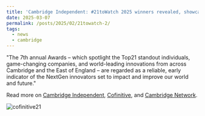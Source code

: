 ```yaml
---
title: 'Cambridge Independent: #21toWatch 2025 winners revealed, showcasing emerging innovations and entrepreneurs across Cambridge and East of England'
date: 2025-03-07
permalink: /posts/2025/02/21towatch-2/
tags:
  - news
  - cambridge
---
```


"The 7th annual Awards – which spotlight the Top21 standout individuals, game-changing companies, and world-leading innovations from across Cambridge and the East of England – are regarded as a reliable, early indicator of the NextGen innovators set to impact and improve our world and future." 

Read more on [Cambridge Independent](https://www.cambridgeindependent.co.uk/business/21towatch-2025-winners-revealed-showcasing-emerging-innova-9407352/), [Cofinitive](https://www.cofinitive.com/21towatch-2025-2/), and [Cambridge Network](https://www.cambridgenetwork.co.uk/news/21towatch-innovation-awards-2025-shortlist-announced). 

![cofinitive21](https://github.com/user-attachments/assets/cd89b3dd-2632-4e0f-924e-84dbc34797f0)
